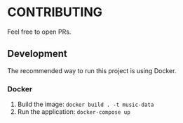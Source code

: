 # CONTRIBUTING

Feel free to open PRs. 

## Development

The recommended way to run this project is using Docker.

### Docker

1. Build the image: `docker build . -t music-data`
2. Run the application: `docker-compose up`